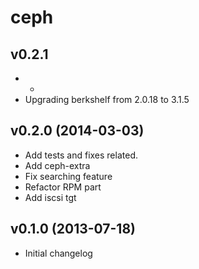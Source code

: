 ceph
====

v0.2.1
-------------------

- *
- Upgrading berkshelf from 2.0.18 to 3.1.5

v0.2.0 (2014-03-03)
-------------------

- Add tests and fixes related.
- Add ceph-extra
- Fix searching feature
- Refactor RPM part
- Add iscsi tgt


v0.1.0 (2013-07-18)
-------------------

- Initial changelog
